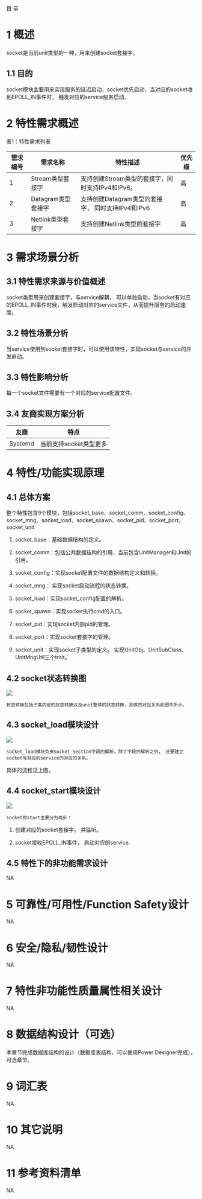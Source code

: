 目 录

# 1    概述

socket是当前unit类型的一种，用来创建socket套接字。


## 1.1    目的

socket模块主要用来实现服务的延迟启动，socket优先启动，当对应的socket收到EPOLL_IN事件时， 触发对应的service服务启动。

# 2    特性需求概述

表1：特性需求列表



| 需求编号 | 需求名称           | 特性描述                                                                                          | 优先级 |
| -------- | ------------------ | ------------------------------------------------------------------------------------------------- | ------ |
| 1        | Stream类型套接字     | 支持创建Stream类型的套接字，同时支持IPv4和IPv6。 | 高     |
| 2        | Datagram类型套接字  | 支持创建Datagram类型的套接字， 同时支持IPv4和IPv6                                                    | 高     |
| 3        | Netlink类型套接字 | 支持创建Netlink类型的套接字                                   | 高     |

# 3    需求场景分析

## 3.1    特性需求来源与价值概述

socket类型用来创建套接字，与service解耦， 可以单独启动，当socket有对应的EPOLL_IN事件时候，触发启动对应的service文件，从而提升服务的启动速度。


## 3.2    特性场景分析

当service使用到socket套接字时，可以使用该特性，实现socket与service的并发启动。

## 3.3    特性影响分析

每一个socket文件需要有一个对应的service配置文件。

## 3.4    友商实现方案分析

| 友商     | 特点                                                              |
| -------- | ----------------------------------------------------------------- |
| Systemd  | 当前支持socket类型更多 |

# 4    特性/功能实现原理

## 4.1    总体方案

整个特性包含9个模块，包括socket_base、socket_comm、socket_config、socket_mng、socket_load、socket_spawn、socket_pid、socket_port、socket_unit

1. socket_base：基础数据结构的定义。

2. socket_comm：包括公共数据结构的引用，当前包含UnitManager和Unit的引用。

3. socket_config：实现socket配置文件的数据结构定义和转换。

4. socket_mng： 实现socket启动流程的状态转换。

5. socket_load：实现socket_config配置的解析。

6. socket_spawn：实现socket执行cmd的入口。

7. socket_pid：实现socket内部pid的管理。

8. socket_port：实现socket套接字的管理。

9. socket_unit：实现socket子类型的定义， 实现UnitObj、UnitSubClass、UnitMngUtil三个trait。

## 4.2    socket状态转换图

 ![](../res/socket_state_trans.jpg)

    状态转换包括子类内部的状态转换以及unit整体的状态转换，具体的对应关系如图中所示。

## 4.3    socket_load模块设计

 ![](../res/socket_load.jpg)

    socket_load模块负责Socket Section字段的解析。除了字段的解析之外， 还要建立socket与对应的service的对应的关系。
具体的流程见上图。

## 4.4    socket_start模块设计

 ![](../res/socket_start.jpg)

    socket的start主要分为两步：
1. 创建对应的socket套接字， 并监听。

2. socket接收EPOLL_IN事件， 启动对应的service.

## 4.5    特性下的非功能需求设计

NA

# 5    可靠性/可用性/Function Safety设计

NA

# 6    安全/隐私/韧性设计

NA

# 7    特性非功能性质量属性相关设计

NA



# 8    数据结构设计（可选）

本章节完成数据库结构的设计（数据库表结构，可以使用Power Designer完成），可选章节。

# 9    词汇表

NA

# 10   其它说明

NA

# 11   参考资料清单

NA
